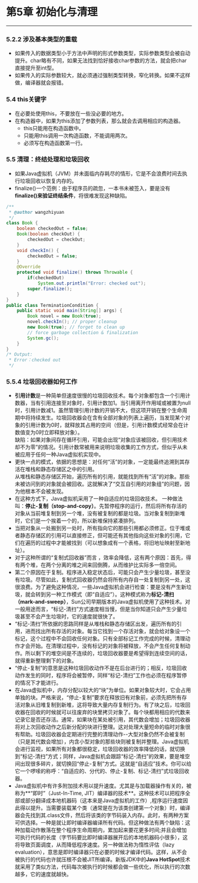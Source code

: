 # 第5章  初始化与清理

---
### 5.2.2 涉及基本类型的重载
- 如果传入的数据类型小于方法中声明的形式参数类型，实际参数类型会被自动提升。char略有不同，如果无法找到恰好接收char参数的方法，就会把char直接提升至int型。
- 如果传入的实际参数较大，就必须通过强制类型转换，窄化转换。如果不这样做，编译器就会报错。

### 5.4 this关键字
- 在必要处使用this，不要放在一些没必要的地方。
- 在构造器中，如果为this添加了参数列表，那么就会去调用相应的构造器。
	- this只能用在构造函数中。
	- 只能用this调用一次构造函数，不能调用两次。
	- 必须写在构造函数第一行。

### 5.5 清理：终结处理和垃圾回收
- 如果Java虚拟机（JVM）并未面临内存耗尽的情形，它是不会浪费时间去执行垃圾回收以恢复内存的。
- finalize()一个范例：由于程序员的疏忽，一本书未被签入，要是没有**finalize()来验证终结条件**，将很难发现这种缺陷。

```java
/**
 * @author wangzhiyuan
 */
class Book {
	boolean checkedOut = false;
	Book(boolean checkOut) {
		checkedOut = checkOut;
	}
	void checkIn() {
		checkedOut = false;
	}
	@Override
	protected void finalize() throws Throwable {
		if(checkedOut)
			System.out.println("Error: checked out");
		super.finalize();
	}
}
public class TerminationCondition {
	public static void main(String[] args) {
		Book novel = new Book(true);
		novel.checkIn(); // proper cleanup
		new Book(true); // forget to clean up
		// force garbage collection & finalization
		System.gc(); 
	}
}
/* Output:
 * Error：checked out
 */
```

### 5.5.4 垃圾回收器如何工作
- **引用计数**是一种简单但速度很慢的垃圾回收技术。每个对象都包含一个引用计数器，当有引用连接至对象时，引用计数加1。当引用离开作用域或被置为null时，引用计数减1。虽然管理引用计数的开销不大，但这项开销在整个生命周期中将持续发生。垃圾回收器会在含有全部对象的列表上遍历，当发现某个对象的引用计数为0时，就释放其占用的空间（但是，引用计数模式经常会在计数值变为0时立即释放对象）。  
缺陷：如果对象间存在循环引用，可能会出现“对象应该被回收，但引用技术却不为零”的情况。引用计数常被用来说明垃圾收集的工作方式，但似乎从未被应用于任何一种Java虚拟机实现中。
- 更快一点的模式，依据的思想是：对任何“活”的对象，一定能最终追溯到其存活在堆栈和静态存储区之中的引用。  
从堆栈和静态存储区开始，遍历所有的引用，就能找到所有“活”的对象。那些未被访问到的对象就会被回收。这就解决了“交互自引用的对象组”的问题，因为他根本不会被发现。
- 在这种方式下，Java虚拟机采用了一种自适应的垃圾回收技术。  一种做法叫：**停止-复制（stop-and-copy）**。先暂停程序的运行，然后将所有存活的对象从当前堆复制到另一个堆，没有被复制的都是垃圾。当对象复制到新堆时，它们是一个挨着一个的，所以新堆保持紧凑排列。
- 当把对象从一处搬到另一处时，所有指向它的那些引用都必须修正。位于堆或者静态存储区的引用可以直接修正，但可能还有其他指向这些对象的引用，它们在遍历的过程中才能被找到（可以想象成有一个表格，将旧地址映射至新地址）。
- 对于这种所谓的“复制式回收器”而言 ，效率会降低，这有两个原因：首先，得有两个堆，在两个分离的堆之间来回倒腾，从而维护比实际多一倍空间。
- 第二个原因在于复制。程序进入稳定状态后，可能只会产生少量垃圾，甚至没有垃圾。尽管如此，复制式回收器仍然会将所有内存自一处复制到另一处，这很浪费。为了避免这种情况，一些Java虚拟机会进行检查：要是没有产生新垃圾，就会转到另一种工作模式（即“自适应”）。这种模式称为**标记-清扫（mark-and-sweep）**，Sun公司早期版本的Java虚拟机使用了这种技术。对一般用途而言，“标记-清扫”方式速度相当慢，但是当你知道只会产生少量垃圾甚至不会产生垃圾时，它的速度就很快了。
- “标记-清扫”所依据的思路同样是从堆栈和静态存储区出发，遍历所有的引用，进而找出所有存活的对象。每当它找到一个存活对象，就会给对象设一个标记，这个过程中不会回收任何对象。只有全部标记工作完成的时候，清理动作才会开始。在清理过程中，没有标记的对象将被释放，不会产生任何复制动作。所以剩下的堆空间是不连续的，垃圾回收器要是希望得到连续空间的话，就得重新整理剩下的对象。
- “停止-复制”的意思是这种垃圾回收动作不是在后台进行的；相反，垃圾回收动作发生的同时，程序将会被暂停，同样“标记-清扫”工作也必须在程序暂停的情况下才能进行。
- 在Java虚拟机中，内存分配以较大的“块”为单位。如果对象较大时，它会占用单独的块。严格来说，“停止-复制”要求在释放旧有对象前，必须先把所有存活对象从旧堆复制到新堆，这将导致大量内存复制行为。有了块之后，垃圾回收器在回收的时候就可以往废弃的块里拷贝对象了。每个块都用相应的代数来记录它是否还存活。通常，如果块在某处被引用，其代数会增加；垃圾回收器将对上次回收动作之后新分配的块进行整理。这对处理大量短命的临时对象很有帮助。垃圾回收器会定期进行完整的清理动作--大型对象仍然不会被复制（只是其代数会增加），内含小型对象的那些块则被复制并整理。Java虚拟机会进行监视，如果所有对象都很稳定，垃圾回收器的效率降低的话，就切换到“标记-清扫”方式；同样，Java虚拟机会跟踪“标记-清扫”的效果，要是堆空间出现很多碎片，就切换回“停止-复制”方式。这就是“自适应”技术。你可以给它一个啰嗦的称呼：“自适应的、分代的、停止-复制、标记-清扫”式垃圾回收器。
- Java虚拟机中有许多附加技术用以提升速度。尤其是与加载器操作有关的，被称为**“即时”（Just-In-Time, JIT）编译器的技术**。这种技术可以把程序全部或部分翻译成本地机器码（这本来是Java虚拟机的工作）,程序运行速度因此得以提升。当需要装载某个类（通常是在为该类创建第一个对象）时，编译器会先找到其.class文件，然后将该类的字节码装入内存。此时，有两种方案可供选择。一种是就让即时编译器编译所有代码。但这种做法有两个缺陷：这种加载动作散落在整个程序生命周期内，累加起来要花更多时间;并且会增加可执行代码的长度（字节码要比即时编译器展开后的本地机器码小很多），这将导致页面调度，从而降低程序速度。另一种做法称为惰性评估（lazy evaluation），意思是即时编译器只在必要的时候才编译代码。这样，从不会被执行的代码也许就压根不会被JIT所编译。新版JDK中的**Java HotSpot**技术就采用了类似方法，代码每次被执行的时候都会做一些优化，所以执行的次数越多，它的速度就越快。
